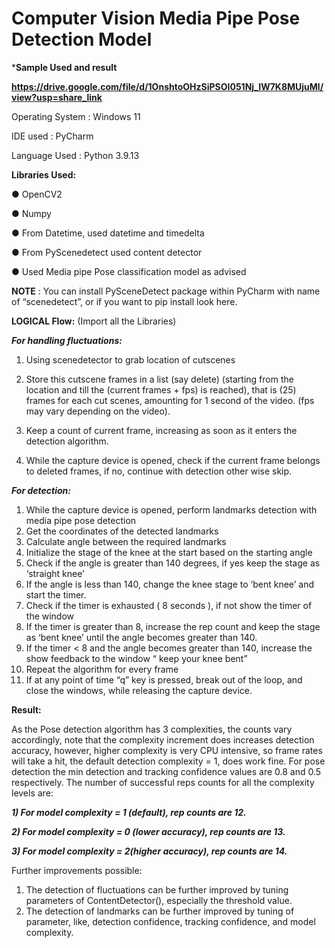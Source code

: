 # Computer Vision Media Pipe Pose Detection Model
***Sample Used and result**

**https://drive.google.com/file/d/1OnshtoOHzSiPSOI051Nj_IW7K8MUjuMl/view?usp=share_link**

Operating System : Windows 11

IDE used : PyCharm

Language Used : Python 3.9.13

**Libraries Used:**

● OpenCV2

● Numpy

● From Datetime, used datetime and timedelta

● From PyScenedetect used content detector

● Used Media pipe Pose classification model as advised

**NOTE** : You can install PySceneDetect package within PyCharm with
name of “scenedetect”, or if you want to pip install look here.


**LOGICAL Flow:**
(Import all the Libraries)

***For handling fluctuations:***
1) Using scenedetector to grab location of cutscenes
2) Store this cutscene frames in a list (say delete) (starting
from the location and till the (current frames + fps) is
reached), that is (25) frames for each cut scenes,
amounting for 1 second of the video. (fps may vary
depending on the video).
3) Keep a count of current frame, increasing as soon as it
enters the detection algorithm.

4) While the capture device is opened, check if the current
frame belongs to deleted frames, if no, continue with
detection other wise skip.

***For detection:***
1) While the capture device is opened, perform landmarks
detection with media pipe pose detection
2) Get the coordinates of the detected landmarks
3) Calculate angle between the required landmarks
4) Initialize the stage of the knee at the start based on the
starting angle
5) Check if the angle is greater than 140 degrees, if yes
keep the stage as ‘straight knee’
6) If the angle is less than 140, change the knee stage to
‘bent knee’ and start the timer.
7) Check if the timer is exhausted ( 8 seconds ), if not
show the timer of the window
8) If the timer is greater than 8, increase the rep count
and keep the stage as ‘bent knee’ until the angle
becomes greater than 140.
9) If the timer < 8 and the angle becomes greater than
140, increase the show feedback to the window “ keep
your knee bent”
10) Repeat the algorithm for every frame
11) If at any point of time “q” key is pressed, break out
of the loop, and close the windows, while releasing the
capture device.

**Result:**

As the Pose detection algorithm has 3 complexities, the counts vary
accordingly, note that the complexity increment does increases
detection accuracy, however, higher complexity is very CPU intensive, so frame rates will take a hit, the default detection
complexity = 1, does work fine. For pose detection the min detection
and tracking confidence values are 0.8 and 0.5 respectively.
The number of successful reps counts for all the complexity
levels are:

***1) For model complexity = 1 (default), rep counts are 12.***

***2) For model complexity = 0 (lower accuracy), rep counts
are 13.***

***3) For model complexity = 2(higher accuracy), rep counts
are 14.***

Further improvements possible:

1) The detection of fluctuations can be further improved
by tuning parameters of ContentDetector(), especially
the threshold value.
2) The detection of landmarks can be further improved by
tuning of parameter, like, detection confidence,
tracking confidence, and model complexity.
